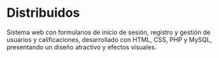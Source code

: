 # Distribuidos
Sistema web con formularios de inicio de sesión, registro y gestión de usuarios y calificaciones, desarrollado con HTML, CSS, PHP y MySQL, presentando un diseño atractivo y efectos visuales.
